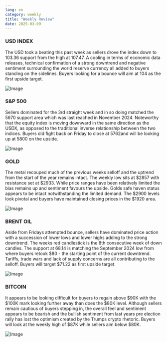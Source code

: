 ```yaml
---
lang: en
category: weekly
title: "Weekly Review"
date: 2025-03-09
---
```


### USD INDEX

The USD took a beating this past week as sellers drove the index down to 103.36 support from the high at 107.47. A cooling in terms of economic data releases, technical confirmation of a strong downtrend and negative sentiment surrounding the world reserve currency all added to buyers standing on the sidelines. Buyers looking for a bounce will aim at 104 as the first upside target.

![Image](https://markleighedu.github.io/img/Mar-2025/09-Mar-2025/usdindex.jpg)

### S&P 500

Sellers dominated for the 3rd straight week and in so doing matched the 5670 support area which was last reached in November 2024. Noteworthy that the equity index is moving downward in the same direction as the USDX, as opposed to the traditional inverse relationship between the two indices. Buyers did fight back on Friday to close at 5762and will be looking up at 5800 on the upside.

![Image](https://markleighedu.github.io/img/Mar-2025/09-Mar-2025/sp500.jpg)

### GOLD

The metal recouped much of the previous weeks selloff and the uptrend from the start of the year remains intact. The weekly low sits at $2857 with resistance set at $2933. While price ranges have been relatively limited the bias remains up and sentiment favours the upside. Golds safe haven status appears to be intact notwithstanding the limited demand. The $2900 levels look pivotal and buyers have maintained closing prices in the $1920 area.

![Image](https://markleighedu.github.io/img/Mar-2025/09-Mar-2025/gold.jpg)

### BRENT OIL

Aside from Fridays attempted bounce, sellers have dominated price action with a succession of lower lows and lower highs adding to the strong downtrend. The weeks red candlestick is the 8th consecutive week of down candles. The support at 68.14 is matching the September 2024 low from where buyers retook $80 - the starting point of the current downtrend. Tariffs, trade wars and lack of supply concerns are all contributing to the selloff. Buyers will target $71.22 as first upside target.

![Image](https://markleighedu.github.io/img/Mar-2025/09-Mar-2025/brentoil.jpg)

### BITCOIN

It appears to be looking difficult for buyers to regain above $90K with the $100K mark looking  further away than does the $80K level. Although sellers remain cautious of buyers stepping in, the overall feel and sentiment appears to be bearish and the bullish sentiment from last years pre election rally has lost the optimism created by the Trumps crypto rhetoric. Buyers will look at the weekly high of $87K while sellers aim below $80K.

![Image](https://markleighedu.github.io/img/Mar-2025/09-Mar-2025/bitcoin.jpg)


